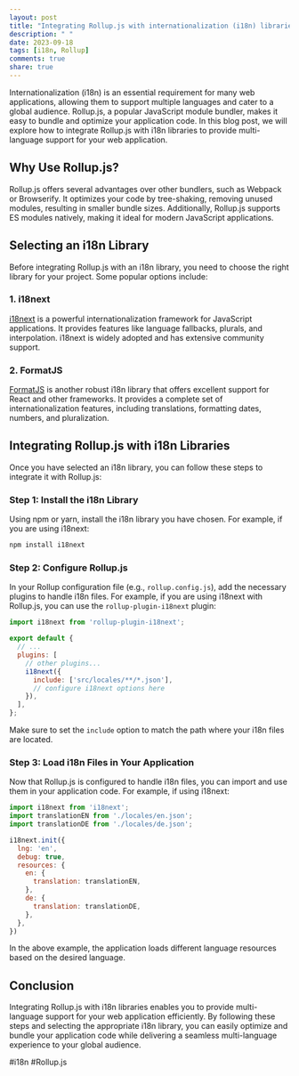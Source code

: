 ```yaml
---
layout: post
title: "Integrating Rollup.js with internationalization (i18n) libraries for multi-language support"
description: " "
date: 2023-09-18
tags: [i18n, Rollup]
comments: true
share: true
---
```


Internationalization (i18n) is an essential requirement for many web applications, allowing them to support multiple languages and cater to a global audience. Rollup.js, a popular JavaScript module bundler, makes it easy to bundle and optimize your application code. In this blog post, we will explore how to integrate Rollup.js with i18n libraries to provide multi-language support for your web application.

## Why Use Rollup.js?

Rollup.js offers several advantages over other bundlers, such as Webpack or Browserify. It optimizes your code by tree-shaking, removing unused modules, resulting in smaller bundle sizes. Additionally, Rollup.js supports ES modules natively, making it ideal for modern JavaScript applications.

## Selecting an i18n Library

Before integrating Rollup.js with an i18n library, you need to choose the right library for your project. Some popular options include:

### 1. i18next

[i18next](https://www.i18next.com/) is a powerful internationalization framework for JavaScript applications. It provides features like language fallbacks, plurals, and interpolation. i18next is widely adopted and has extensive community support.

### 2. FormatJS

[FormatJS](https://formatjs.io/) is another robust i18n library that offers excellent support for React and other frameworks. It provides a complete set of internationalization features, including translations, formatting dates, numbers, and pluralization.

## Integrating Rollup.js with i18n Libraries

Once you have selected an i18n library, you can follow these steps to integrate it with Rollup.js:

### Step 1: Install the i18n Library

Using npm or yarn, install the i18n library you have chosen. For example, if you are using i18next:

```bash
npm install i18next
```

### Step 2: Configure Rollup.js

In your Rollup configuration file (e.g., `rollup.config.js`), add the necessary plugins to handle i18n files. For example, if you are using i18next with Rollup.js, you can use the `rollup-plugin-i18next` plugin:

```javascript
import i18next from 'rollup-plugin-i18next';

export default {
  // ...
  plugins: [
    // other plugins...
    i18next({
      include: ['src/locales/**/*.json'],
      // configure i18next options here
    }),
  ],
};
```

Make sure to set the `include` option to match the path where your i18n files are located.

### Step 3: Load i18n Files in Your Application

Now that Rollup.js is configured to handle i18n files, you can import and use them in your application code. For example, if using i18next:

```javascript
import i18next from 'i18next';
import translationEN from './locales/en.json';
import translationDE from './locales/de.json';

i18next.init({
  lng: 'en',
  debug: true,
  resources: {
    en: {
      translation: translationEN,
    },
    de: {
      translation: translationDE,
    },
  },
})
```

In the above example, the application loads different language resources based on the desired language.

## Conclusion

Integrating Rollup.js with i18n libraries enables you to provide multi-language support for your web application efficiently. By following these steps and selecting the appropriate i18n library, you can easily optimize and bundle your application code while delivering a seamless multi-language experience to your global audience.

#i18n #Rollup.js